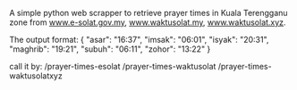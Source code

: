 A simple python web scrapper to retrieve prayer times in Kuala Terengganu zone from www.e-solat.gov.my, www.waktusolat.my, www.waktusolat.xyz.

The output format:
{
  "asar": "16:37",
  "imsak": "06:01",
  "isyak": "20:31",
  "maghrib": "19:21",
  "subuh": "06:11",
  "zohor": "13:22"
}

call it by:
/prayer-times-esolat
/prayer-times-waktusolat
/prayer-times-waktusolatxyz
